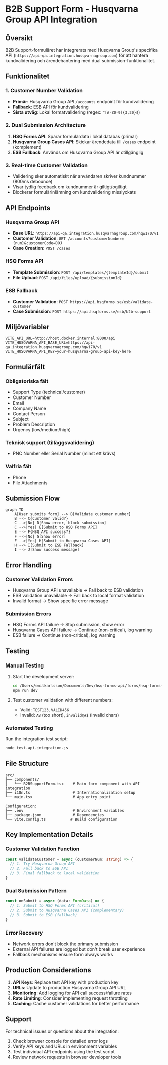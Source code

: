 # B2B Support Form - Husqvarna Group API Integration

## Översikt

B2B Support-formuläret har integrerats med Husqvarna Group's specifika API (`https://api-qa.integration.husqvarnagroup.com`) för att hantera kundvalidering och ärendehantering med dual submission-funktionalitet.

## Funktionalitet

### 1. Customer Number Validation
- **Primär**: Husqvarna Group API `/accounts` endpoint för kundvalidering
- **Fallback**: ESB API för kundvalidering
- **Sista utväg**: Lokal formatvalidering (regex: `^[A-Z0-9]{3,20}$`)

### 2. Dual Submission Architecture
1. **HSQ Forms API**: Sparar formulärdata i lokal databas (primär)
2. **Husqvarna Group Cases API**: Skickar ärendedata till `/cases` endpoint (komplement)
3. **ESB Fallback**: Används om Husqvarna Group API är otillgänglig

### 3. Real-time Customer Validation
- Validering sker automatiskt när användaren skriver kundnummer (800ms debounce)
- Visar tydlig feedback om kundnummer är giltigt/ogiltigt
- Blockerar formulärinlämning om kundvalidering misslyckats

## API Endpoints

### Husqvarna Group API
- **Base URL**: `https://api-qa.integration.husqvarnagroup.com/hqw170/v1`
- **Customer Validation**: `GET /accounts?customerNumber={num}&customerCode=DOJ`
- **Case Creation**: `POST /cases`

### HSQ Forms API
- **Template Submission**: `POST /api/templates/{templateId}/submit`
- **File Upload**: `POST /api/files/upload/{submissionId}`

### ESB Fallback
- **Customer Validation**: `POST https://api.hsqforms.se/esb/validate-customer`
- **Case Submission**: `POST https://api.hsqforms.se/esb/b2b-support`

## Miljövariabler

```env
VITE_API_URL=http://host.docker.internal:8000/api
VITE_HUSQVARNA_API_BASE_URL=https://api-qa.integration.husqvarnagroup.com/hqw170/v1
VITE_HUSQVARNA_API_KEY=your-husqvarna-group-api-key-here
```

## Formulärfält

### Obligatoriska fält
- Support Type (technical/customer)
- Customer Number
- Email
- Company Name
- Contact Person
- Subject
- Problem Description
- Urgency (low/medium/high)

### Teknisk support (tilläggsvalidering)
- PNC Number eller Serial Number (minst ett krävs)

### Valfria fält
- Phone
- File Attachments

## Submission Flow

```mermaid
graph TD
    A[User submits form] --> B[Validate customer number]
    B --> C{Customer valid?}
    C -->|No| D[Show error, block submission]
    C -->|Yes| E[Submit to HSQ Forms API]
    E --> F{HSQ API success?}
    F -->|No| G[Show error]
    F -->|Yes| H[Submit to Husqvarna Cases API]
    H --> I[Submit to ESB Fallback]
    I --> J[Show success message]
```

## Error Handling

### Customer Validation Errors
- Husqvarna Group API unavailable → Fall back to ESB validation
- ESB validation unavailable → Fall back to local format validation
- Invalid format → Show specific error message

### Submission Errors
- HSQ Forms API failure → Stop submission, show error
- Husqvarna Cases API failure → Continue (non-critical), log warning
- ESB failure → Continue (non-critical), log warning

## Testing

### Manual Testing
1. Start the development server:
   ```bash
   cd /Users/emilkarlsson/Documents/Dev/hsq-forms-api/forms/hsq-forms-container-b2b-support
   npm run dev
   ```

2. Test customer validation with different numbers:
   - Valid: `TEST123`, `VALID456`
   - Invalid: `AB` (too short), `invalid@#$` (invalid chars)

### Automated Testing
Run the integration test script:
```bash
node test-api-integration.js
```

## File Structure

```
src/
├── components/
│   └── B2BSupportForm.tsx    # Main form component with API integration
├── i18n.ts                   # Internationalization setup
└── main.tsx                  # App entry point

Configuration:
├── .env                      # Environment variables
├── package.json              # Dependencies
└── vite.config.ts           # Build configuration
```

## Key Implementation Details

### Customer Validation Function
```typescript
const validateCustomer = async (customerNum: string) => {
  // 1. Try Husqvarna Group API
  // 2. Fall back to ESB API
  // 3. Final fallback to local validation
}
```

### Dual Submission Pattern
```typescript
const onSubmit = async (data: FormData) => {
  // 1. Submit to HSQ Forms API (critical)
  // 2. Submit to Husqvarna Cases API (complementary)
  // 3. Submit to ESB (fallback)
}
```

### Error Recovery
- Network errors don't block the primary submission
- External API failures are logged but don't break user experience
- Fallback mechanisms ensure form always works

## Production Considerations

1. **API Keys**: Replace test API key with production key
2. **URLs**: Update to production Husqvarna Group API URL
3. **Monitoring**: Add logging for API call success/failure rates
4. **Rate Limiting**: Consider implementing request throttling
5. **Caching**: Cache customer validations for better performance

## Support

For technical issues or questions about the integration:
1. Check browser console for detailed error logs
2. Verify API keys and URLs in environment variables
3. Test individual API endpoints using the test script
4. Review network requests in browser developer tools
